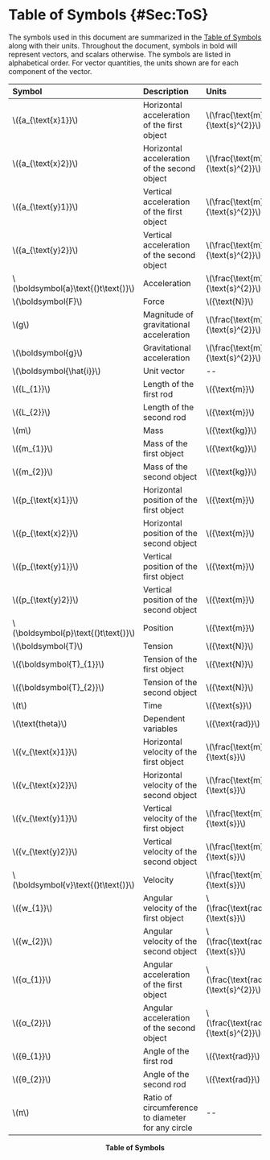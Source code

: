 # Table of Symbols {#Sec:ToS}

The symbols used in this document are summarized in the [Table of Symbols](./SecToS.md#Table:ToS) along with their units. Throughout the document, symbols in bold will represent vectors, and scalars otherwise. The symbols are listed in alphabetical order. For vector quantities, the units shown are for each component of the vector.

<div id="Table:ToS"></div>

|Symbol                               |Description                                      |Units                                |
|:------------------------------------|:------------------------------------------------|:------------------------------------|
|\\({a\_{\text{x}1}}\\)               |Horizontal acceleration of the first object      |\\(\frac{\text{m}}{\text{s}^{2}}\\)  |
|\\({a\_{\text{x}2}}\\)               |Horizontal acceleration of the second object     |\\(\frac{\text{m}}{\text{s}^{2}}\\)  |
|\\({a\_{\text{y}1}}\\)               |Vertical acceleration of the first object        |\\(\frac{\text{m}}{\text{s}^{2}}\\)  |
|\\({a\_{\text{y}2}}\\)               |Vertical acceleration of the second object       |\\(\frac{\text{m}}{\text{s}^{2}}\\)  |
|\\(\boldsymbol{a}\text{(}t\text{)}\\)|Acceleration                                     |\\(\frac{\text{m}}{\text{s}^{2}}\\)  |
|\\(\boldsymbol{F}\\)                 |Force                                            |\\({\text{N}}\\)                     |
|\\(g\\)                              |Magnitude of gravitational acceleration          |\\(\frac{\text{m}}{\text{s}^{2}}\\)  |
|\\(\boldsymbol{g}\\)                 |Gravitational acceleration                       |\\(\frac{\text{m}}{\text{s}^{2}}\\)  |
|\\(\boldsymbol{\hat{i}}\\)           |Unit vector                                      |--                                   |
|\\({L\_{1}}\\)                       |Length of the first rod                          |\\({\text{m}}\\)                     |
|\\({L\_{2}}\\)                       |Length of the second rod                         |\\({\text{m}}\\)                     |
|\\(m\\)                              |Mass                                             |\\({\text{kg}}\\)                    |
|\\({m\_{1}}\\)                       |Mass of the first object                         |\\({\text{kg}}\\)                    |
|\\({m\_{2}}\\)                       |Mass of the second object                        |\\({\text{kg}}\\)                    |
|\\({p\_{\text{x}1}}\\)               |Horizontal position of the first object          |\\({\text{m}}\\)                     |
|\\({p\_{\text{x}2}}\\)               |Horizontal position of the second object         |\\({\text{m}}\\)                     |
|\\({p\_{\text{y}1}}\\)               |Vertical position of the first object            |\\({\text{m}}\\)                     |
|\\({p\_{\text{y}2}}\\)               |Vertical position of the second object           |\\({\text{m}}\\)                     |
|\\(\boldsymbol{p}\text{(}t\text{)}\\)|Position                                         |\\({\text{m}}\\)                     |
|\\(\boldsymbol{T}\\)                 |Tension                                          |\\({\text{N}}\\)                     |
|\\({\boldsymbol{T}\_{1}}\\)          |Tension of the first object                      |\\({\text{N}}\\)                     |
|\\({\boldsymbol{T}\_{2}}\\)          |Tension of the second object                     |\\({\text{N}}\\)                     |
|\\(t\\)                              |Time                                             |\\({\text{s}}\\)                     |
|\\(\text{theta}\\)                   |Dependent variables                              |\\({\text{rad}}\\)                   |
|\\({v\_{\text{x}1}}\\)               |Horizontal velocity of the first object          |\\(\frac{\text{m}}{\text{s}}\\)      |
|\\({v\_{\text{x}2}}\\)               |Horizontal velocity of the second object         |\\(\frac{\text{m}}{\text{s}}\\)      |
|\\({v\_{\text{y}1}}\\)               |Vertical velocity of the first object            |\\(\frac{\text{m}}{\text{s}}\\)      |
|\\({v\_{\text{y}2}}\\)               |Vertical velocity of the second object           |\\(\frac{\text{m}}{\text{s}}\\)      |
|\\(\boldsymbol{v}\text{(}t\text{)}\\)|Velocity                                         |\\(\frac{\text{m}}{\text{s}}\\)      |
|\\({w\_{1}}\\)                       |Angular velocity of the first object             |\\(\frac{\text{rad}}{\text{s}}\\)    |
|\\({w\_{2}}\\)                       |Angular velocity of the second object            |\\(\frac{\text{rad}}{\text{s}}\\)    |
|\\({α\_{1}}\\)                       |Angular acceleration of the first object         |\\(\frac{\text{rad}}{\text{s}^{2}}\\)|
|\\({α\_{2}}\\)                       |Angular acceleration of the second object        |\\(\frac{\text{rad}}{\text{s}^{2}}\\)|
|\\({θ\_{1}}\\)                       |Angle of the first rod                           |\\({\text{rad}}\\)                   |
|\\({θ\_{2}}\\)                       |Angle of the second rod                          |\\({\text{rad}}\\)                   |
|\\(π\\)                              |Ratio of circumference to diameter for any circle|--                                   |

**<p align="center">Table of Symbols</p>**

